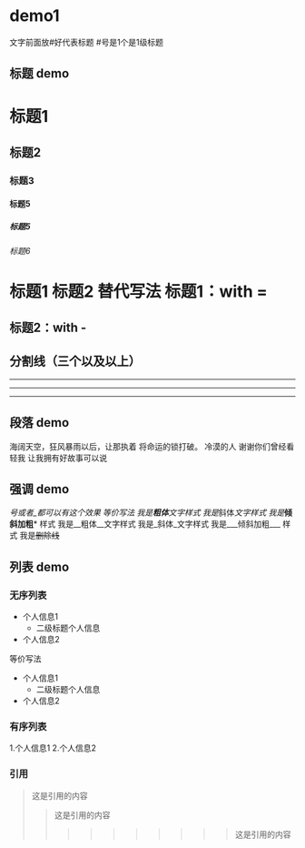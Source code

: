 # demo1

文字前面放#好代表标题 #号是1个是1级标题

## 标题 demo
# 标题1
## 标题2
### 标题3
#### 标题5
##### 标题5
###### 标题6

标题1 标题2 替代写法
标题1：with =
===
标题2：with -
---
## 分割线（三个以及以上）
***
*****
---
## 段落 demo

海阔天空，狂风暴雨以后，让那执着 将命运的锁打破。
	冷漠的人 谢谢你们曾经看轻我
    	让我拥有好故事可以说

## 强调 demo
*号或者_都可以有这个效果 等价写法
我是**粗体**文字样式 我是*斜体*文字样式 我是***倾斜加粗*** 样式
我是__粗体__文字样式  我是_斜体_文字样式
我是___倾斜加粗___ 样式
我是~~删除线~~ 

## 列表 demo

### 无序列表

* 个人信息1
	* 二级标题个人信息
* 个人信息2

等价写法
- 个人信息1
	- 二级标题个人信息
- 个人信息2
### 有序列表

1.个人信息1
2.个人信息2

### 引用
>这是引用的内容
>>这是引用的内容
>>>>>>>>>>这是引用的内容
